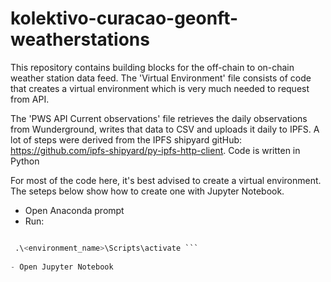# kolektivo-curacao-geonft-weatherstations
This repository contains building blocks for the off-chain to on-chain weather station data feed. The 'Virtual Environment' file consists of code that creates a virtual environment which is very much needed to request from API. 

The 'PWS API Current observations' file retrieves the daily observations from Wunderground, writes that data to CSV and uploads it daily to IPFS. A lot of steps were derived from the IPFS shipyard gitHub: https://github.com/ipfs-shipyard/py-ipfs-http-client.
Code is written in Python

For most of the code here, it's best advised to create a virtual environment. The seteps below show how to create one with Jupyter Notebook.
- Open Anaconda prompt
- Run:
 
``` py -m venv <environment_name>

 .\<environment_name>\Scripts\activate ```
 
- Open Jupyter Notebook
 
  
